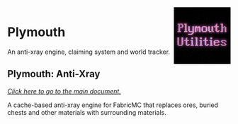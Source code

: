<img width="128" src="src/main/resources/pack.png"  alt="Plymouth Utilities" align="right"/>
<div align="left">

# Plymouth

An anti-xray engine, claiming system and world tracker.

## Plymouth: Anti-Xray

*[Click here to go to the main document.](ply-anti-xray/README.md)*

A cache-based anti-xray engine for FabricMC that replaces ores, buried chests and other materials with surrounding
materials.

</div>